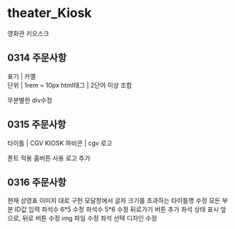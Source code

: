 # theater_Kiosk

영화관 키오스크

## 0314 주문사항

표기 | 카멜  
단위 | 1rem = 10px
html태그 | 2단어 이상 조합

무분별한 div수정

## 0315 주문사항

타이틀 | CGV KIOSK
파비콘 | cgv 로고

폰트 적용
홈버튼 사용
로고 추가

## 0316 주문사항

현재 상영표 이미지 대로 구현
모달창에서 글자 크기를 초과하는 타이틀명 수정
모든 부분 ID값 입력
좌석수 6\*5 수정
좌석수 5\*6 수정
뒤로가기 버튼 추가
좌석 상태 표시
앞으로, 뒤로 버튼 수정
img 파일 수정
좌석 선택 디자인 수정
